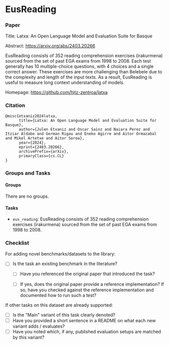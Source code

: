# EusReading

### Paper

Title: Latxa: An Open Language Model and Evaluation Suite for Basque

Abstract: https://arxiv.org/abs/2403.20266

EusReading consists of 352 reading comprehension exercises (irakurmena) sourced from the set of past EGA exams from 1998 to 2008. Each test generally has 10 multiple-choice questions, with 4 choices and a single correct answer. These exercises are more challenging than Belebele due to the complexity and length of the input texts. As a result, EusReading is useful to measure long context understanding of models.

Homepage: https://github.com/hitz-zentroa/latxa


### Citation

```
@misc{etxaniz2024latxa,
      title={Latxa: An Open Language Model and Evaluation Suite for Basque},
      author={Julen Etxaniz and Oscar Sainz and Naiara Perez and Itziar Aldabe and German Rigau and Eneko Agirre and Aitor Ormazabal and Mikel Artetxe and Aitor Soroa},
      year={2024},
      eprint={2403.20266},
      archivePrefix={arXiv},
      primaryClass={cs.CL}
}
```

### Groups and Tasks

#### Groups

There are no groups.

#### Tasks

* `eus_reading`: EusReading consists of 352 reading comprehension exercises (irakurmena) sourced from the set of past EGA exams from 1998 to 2008.

### Checklist

For adding novel benchmarks/datasets to the library:
* [ ] Is the task an existing benchmark in the literature?
  * [ ] Have you referenced the original paper that introduced the task?
  * [ ] If yes, does the original paper provide a reference implementation? If so, have you checked against the reference implementation and documented how to run such a test?


If other tasks on this dataset are already supported:
* [ ] Is the "Main" variant of this task clearly denoted?
* [ ] Have you provided a short sentence in a README on what each new variant adds / evaluates?
* [ ] Have you noted which, if any, published evaluation setups are matched by this variant?
